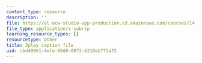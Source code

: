 ```yaml
---
content_type: resource
description: ''
file: https://ol-ocw-studio-app-production.s3.amazonaws.com/courses/14-01sc-principles-of-microeconomics-fall-2011/cbd400614efe88d000726218eb775a72_O7IwAlval_0.srt
file_type: application/x-subrip
learning_resource_types: []
resourcetype: Other
title: 3play caption file
uid: cbd40061-4efe-88d0-0072-6218eb775a72
---
```

